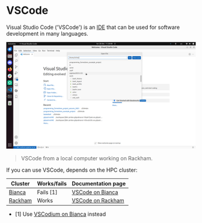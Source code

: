 # VSCode

Visual Studio Code ('VSCode') is an [IDE](../software/ides.md)
that can be used for software development in many languages.

![VSCode from a local computer working on Rackham.](../software/img/vscode_connected_to_rackham.png)

> VSCode from a local computer working on Rackham.

If you can use VSCode, depends on the HPC cluster:

Cluster                                 | Works/fails |Documentation page
----------------------------------------|-------------|---------------------------------------------------------------
[Bianca](../cluster_guides/bianca.md)   | Fails [1]   |[VSCode on Bianca](../software/vscode_on_bianca.md)
[Rackham](../cluster_guides/rackham.md) | Works       |[VSCode on Rackham](../software/vscode_on_rackham.md)

- [1] Use [VSCodium on Bianca](../software/vscodium_on_bianca.md) instead
